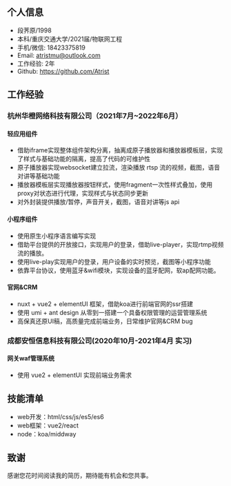 ## 个人信息
- 段荠原/1998
- 本科/重庆交通大学/2021届/物联网工程
- 手机/微信: 18423375819
- Email: atristmu@outlook.com
- 工作经验: 2年
- Github: https://github.com/Atrist
## 工作经验
### 杭州华橙网络科技有限公司（2021年7月~2022年6月）
#### 轻应用组件
- 借助iframe实现整体组件架构分离，抽离成原子播放器和播放器模板层，实现了样式与基础功能的隔离，提高了代码的可维护性
- 原子播放器实现websocket建立拉流，渲染播放 rtsp 流的视频，截图，语音对讲等基础功能
- 播放器模板层实现播放器按钮样式，使用fragment一次性样式叠加，使用proxy对状态进行代理，实现样式与状态同步更新
- 对外封装提供播放/暂停，声音开关，截图，语音对讲等js api
#### 小程序组件
- 使用原生小程序语言编写实现
- 借助平台提供的开放接口，实现用户的登录，借助live-player，实现rtmp视频流的播放。
- 使用live-play实现用户的登录，用户设备的实时预览，截图等小程序功能
- 依靠平台协议，使用蓝牙&wifi模块，实现设备的蓝牙配网，软ap配网功能。
#### 官网&CRM
- nuxt +  vue2 + elementUI 框架，借助koa进行前端官网的ssr搭建
- 使用 umi + ant design 从零到一搭建一个具备权限管理的运营管理系统
- 高保真还原UI稿，高质量完成前端业务，日常维护官网&CRM bug
### 成都安恒信息科技有限公司(2020年10月-2021年4月 实习)
#### 网关waf管理系统
- 使用 vue2 + elementUI 实现前端业务需求

## 技能清单
- web开发：html/css/js/es5/es6
- web框架：vue2/react
- node：koa/middway

## 致谢
感谢您花时间阅读我的简历，期待能有机会和您共事。